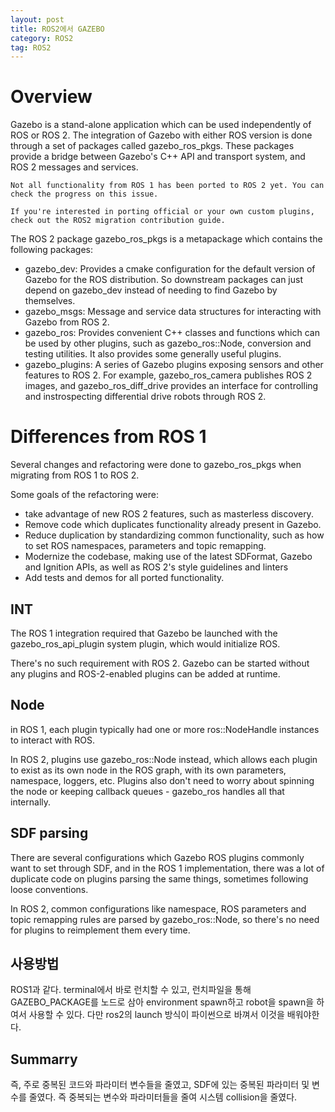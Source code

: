 ```yaml
---
layout: post
title: ROS2에서 GAZEBO
category: ROS2
tag: ROS2
---
```


# Overview

Gazebo is a stand-alone application which can be used independently of ROS or ROS 2. The integration of Gazebo with either ROS version is done through a set of packages called gazebo_ros_pkgs. These packages provide a bridge between Gazebo's C++ API and transport system, and ROS 2 messages and services.

```
Not all functionality from ROS 1 has been ported to ROS 2 yet. You can check the progress on this issue.

If you're interested in porting official or your own custom plugins, check out the ROS2 migration contribution guide.
```

The ROS 2 package gazebo_ros_pkgs is a metapackage which contains the following packages:
  - gazebo_dev: Provides a cmake configuration for the default version of Gazebo for the ROS distribution. So downstream packages can just depend on gazebo_dev instead of needing to find Gazebo by themselves.
  - gazebo_msgs: Message and service data structures for interacting with Gazebo from ROS 2.
  - gazebo_ros: Provides convenient C++ classes and functions which can be used by other plugins, such as gazebo_ros::Node, conversion and testing utilities. It also provides some generally useful plugins.
  - gazebo_plugins: A series of Gazebo plugins exposing sensors and other features to ROS 2. For example, gazebo_ros_camera publishes ROS 2 images, and gazebo_ros_diff_drive provides an interface for controlling and instrospecting differential drive robots through ROS 2.

# Differences from ROS 1

Several changes and refactoring were done to gazebo_ros_pkgs when migrating from ROS 1 to ROS 2.

Some goals of the refactoring were:

- take advantage of new ROS 2 features, such as masterless discovery.
- Remove code which duplicates functionality already present in Gazebo.
- Reduce duplication by standardizing common functionality, such as how to set ROS namespaces, parameters and topic remapping.
- Modernize the codebase, making use of the latest SDFormat, Gazebo and Ignition APIs, as well as ROS 2's style guidelines and linters
- Add tests and demos for all ported functionality.

## INT

The ROS 1 integration required that Gazebo be launched with the gazebo_ros_api_plugin system plugin, which would initialize ROS.

There's no such requirement with ROS 2. Gazebo can be started without any plugins and ROS-2-enabled plugins can be added at runtime.


## Node

in ROS 1, each plugin typically had one or more ros::NodeHandle instances to interact with ROS.

In ROS 2, plugins use gazebo_ros::Node instead, which allows each plugin to exist as its own node in the ROS graph, with its own parameters, namespace, loggers, etc. Plugins also don't need to worry about spinning the node or keeping callback queues - gazebo_ros handles all that internally.

## SDF parsing

There are several configurations which Gazebo ROS plugins commonly want to set through SDF, and in the ROS 1 implementation, there was a lot of duplicate code on plugins parsing the same things, sometimes following loose conventions.

In ROS 2, common configurations like namespace, ROS parameters and topic remapping rules are parsed by gazebo_ros::Node, so there's no need for plugins to reimplement them every time.

## 사용방법
ROS1과 같다. terminal에서 바로 런치할 수 있고, 런치파일을 통해 GAZEBO_PACKAGE를 노드로 삼아 environment spawn하고 robot을 spawn을 하여서 사용할 수 있다. 다만 ros2의 launch 방식이 파이썬으로 바껴서 이것을 배워야한다.

## Summarry
즉, 주로 중복된 코드와 파라미터 변수들을 줄였고, SDF에 있는 중복된 파라미터 및 변수를 줄였다. 즉 중복되는 변수와 파라미터들을 줄여 시스템 collision을 줄였다.
